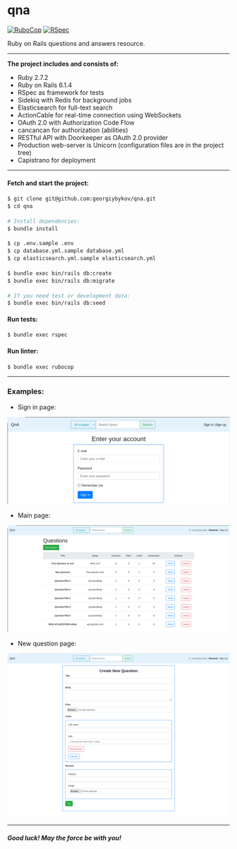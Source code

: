 qna
======

[![RuboCop](https://github.com/georgiybykov/qna/actions/workflows/rubocop.yml/badge.svg)](https://github.com/georgiybykov/qna/actions)
[![RSpec](https://github.com/georgiybykov/qna/actions/workflows/rspec.yml/badge.svg)](https://github.com/georgiybykov/qna/actions)

Ruby on Rails questions and answers resource.

---

**The project includes and consists of:**

- Ruby 2.7.2
- Ruby on Rails 6.1.4
- RSpec as framework for tests
- Sidekiq with Redis for background jobs
- Elasticsearch for full-text search
- ActionCable for real-time connection using WebSockets
- OAuth 2.0 with Authorization Code Flow
- cancancan for authorization (abilities)
- RESTful API with Doorkeeper as OAuth 2.0 provider
- Production web-server is Unicorn (configuration files are in the project tree)
- Capistrano for deployment

---

#### Fetch and start the project:

```bash
$ git clone git@github.com:georgiybykov/qna.git
$ cd qna

# Install dependencies:
$ bundle install

$ cp .env.sample .env
$ cp database.yml.sample database.yml
$ cp elasticsearch.yml.sample elasticsearch.yml

$ bundle exec bin/rails db:create
$ bundle exec bin/rails db:migrate

# If you need test or development data:
$ bundle exec bin/rails db:seed
```

#### Run tests:
```bash
$ bundle exec rspec
```

#### Run linter:
```bash
$ bundle exec rubocop
```

---

### **Examples:**

- Sign in page:

![Sign in page](public/screenshots/sign-in-page.jpg)

- Main page:

![Main page](public/screenshots/main-page.jpg)


- New question page:

![New question page](public/screenshots/new-question-page.jpg)

___

##### Good luck! May the force be with you!